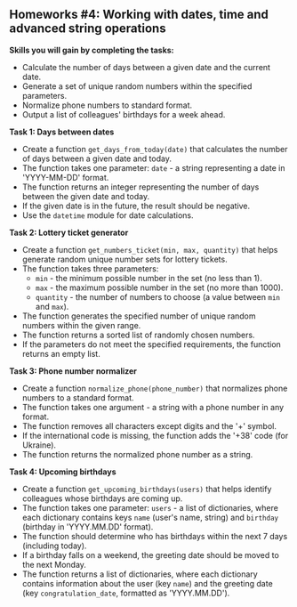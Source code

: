 ## Homeworks #4: Working with dates, time and advanced string operations

**Skills you will gain by completing the tasks:**

- Calculate the number of days between a given date and the current date.
- Generate a set of unique random numbers within the specified parameters.
- Normalize phone numbers to standard format.
- Output a list of colleagues' birthdays for a week ahead.

**Task 1: Days between dates**

- Create a function `get_days_from_today(date)` that calculates the number of days between a given date and today.
- The function takes one parameter: `date` - a string representing a date in 'YYYY-MM-DD' format.
- The function returns an integer representing the number of days between the given date and today.
- If the given date is in the future, the result should be negative.
- Use the `datetime` module for date calculations.

**Task 2: Lottery ticket generator**

- Create a function `get_numbers_ticket(min, max, quantity)` that helps generate random unique number sets for lottery tickets.
- The function takes three parameters:
  - `min` - the minimum possible number in the set (no less than 1).
  - `max` - the maximum possible number in the set (no more than 1000).
  - `quantity` - the number of numbers to choose (a value between `min` and `max`).
- The function generates the specified number of unique random numbers within the given range.
- The function returns a sorted list of randomly chosen numbers.
- If the parameters do not meet the specified requirements, the function returns an empty list.

**Task 3: Phone number normalizer**

- Create a function `normalize_phone(phone_number)` that normalizes phone numbers to a standard format.
- The function takes one argument - a string with a phone number in any format.
- The function removes all characters except digits and the '+' symbol.
- If the international code is missing, the function adds the '+38' code (for Ukraine).
- The function returns the normalized phone number as a string.

**Task 4: Upcoming birthdays**

- Create a function `get_upcoming_birthdays(users)` that helps identify colleagues whose birthdays are coming up.
- The function takes one parameter: `users` - a list of dictionaries, where each dictionary contains keys `name` (user's name, string) and `birthday` (birthday in 'YYYY.MM.DD' format).
- The function should determine who has birthdays within the next 7 days (including today).
- If a birthday falls on a weekend, the greeting date should be moved to the next Monday.
- The function returns a list of dictionaries, where each dictionary contains information about the user (key `name`) and the greeting date (key `congratulation_date`, formatted as 'YYYY.MM.DD').
